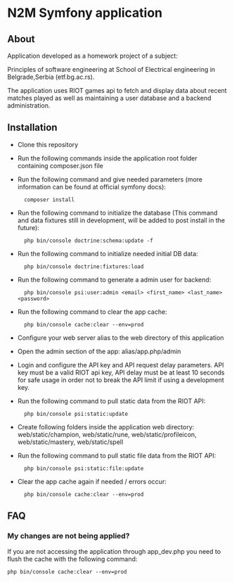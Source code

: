 N2M Symfony application
========================

About
------------

Application developed as a homework project of a subject:

Principles of software engineering at School of Electrical engineering in Belgrade,Serbia (etf.bg.ac.rs).

The application uses RIOT games api to fetch and display data about recent matches played as well as maintaining a user database and a backend administration.

Installation
------------

* Clone this repository
* Run the following commands inside the application root folder containing composer.json file

* Run the following command and give needed parameters (more information can be found at official symfony docs):

        composer install

* Run the following command to initialize the database (This command and data fixtures still in development, will be added to post install in the future):

        php bin/console doctrine:schema:update -f
        
* Run the following command to initialize needed initial DB data:

        php bin/console doctrine:fixtures:load
        
* Run the following command to generate a admin user for backend:

        php bin/console psi:user:admin <email> <first_name> <last_name> <password>

* Run the following command to clear the app cache:

        php bin/console cache:clear --env=prod


* Configure your web server alias to the web directory of this application

* Open the admin section of the app: alias/app.php/admin

* Login and configure the API key and API request delay parameters. API key must be a valid RIOT api key, API delay must be at least 10 seconds for safe usage in order not to break the API limit if using a development key.

* Run the following command to pull static data from the RIOT API:

        php bin/console psi:static:update
        
* Create following folders inside the application web directory: web/static/champion, web/static/rune, web/static/profileicon, web/static/mastery, web/static/spell

* Run the following command to pull static file data from the RIOT API:

        php bin/console psi:static:file:update
        
* Clear the app cache again if needed / errors occur:

        php bin/console cache:clear --env=prod        

FAQ
------------

### My changes are not being applied?

If you are not accessing the application through app_dev.php you need to flush the cache with the following command:

    php bin/console cache:clear --env=prod
